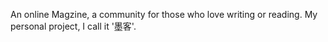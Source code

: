 An online Magzine, a community for those who love writing or reading. My personal project, I call it '墨客'.
